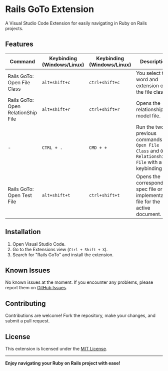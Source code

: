 # Rails GoTo Extension

A Visual Studio Code Extension for easily navigating in Ruby on Rails projects.

## Features

| Command | Keybinding (Windows/Linux) | Keybinding (Windows/Linux) | Description |
| ------- | -------- | -------- | -------- |
| Rails GoTo: Open File Class | `alt+shift+c` | `ctrl+shift+c` | You select the word and extension open the file class. |
| Rails GoTo: Open RelationShip File  | `alt+shift+r` | `ctrl+shift+r` | Opens the relationship model file. |
| - | `CTRL + .` | `CMD + +` | Run the two previous commands `Open File Class` and `Open Relationship File` with a keybinding | 
| Rails GoTo: Open Test File  | `alt+shift+t` | `ctrl+shift+t` | Opens the corresponding spec file or the implementation file for the active document. |

## Installation

1. Open Visual Studio Code.
2. Go to the Extensions view (`Ctrl + Shift + X`).
3. Search for "Rails GoTo" and install the extension.

## Known Issues

No known issues at the moment. If you encounter any problems, please report them on [GitHub Issues](https://github.com/LukasPol/vscode-rails-go-to/issues).

## Contributing

Contributions are welcome! Fork the repository, make your changes, and submit a pull request.

## License

This extension is licensed under the [MIT License](LICENSE).

---

**Enjoy navigating your Ruby on Rails project with ease!**
